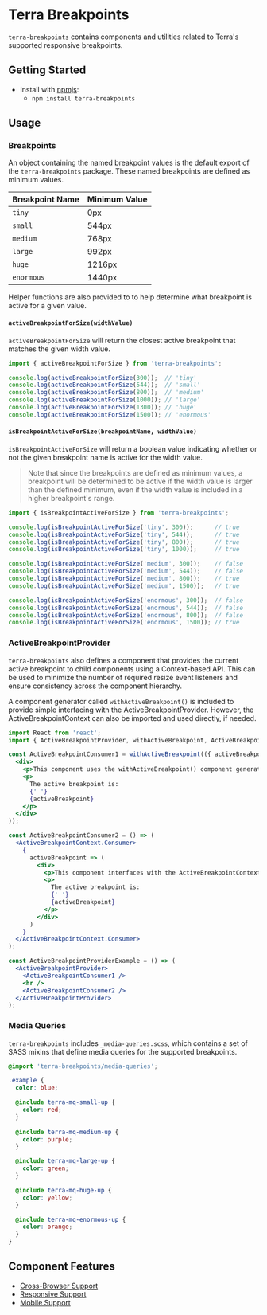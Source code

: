 # Terra Breakpoints

`terra-breakpoints` contains components and utilities related to Terra's supported responsive breakpoints.

## Getting Started

- Install with [npmjs](https://www.npmjs.com):
  - `npm install terra-breakpoints`

## Usage

### Breakpoints 

An object containing the named breakpoint values is the default export of the `terra-breakpoints` package. These named breakpoints are defined as minimum values.

|Breakpoint Name|Minimum Value|
|---|---|
|`tiny`|0px|
|`small`|544px|
|`medium`|768px|
|`large`|992px|
|`huge`|1216px|
|`enormous`|1440px|

Helper functions are also provided to to help determine what breakpoint is active for a given value.

#### `activeBreakpointForSize(widthValue)`

`activeBreakpointForSize` will return the closest active breakpoint that matches the given width value.

```jsx
import { activeBreakpointForSize } from 'terra-breakpoints';

console.log(activeBreakpointForSize(300));  // 'tiny'
console.log(activeBreakpointForSize(544));  // 'small'
console.log(activeBreakpointForSize(800));  // 'medium'
console.log(activeBreakpointForSize(1000)); // 'large'
console.log(activeBreakpointForSize(1300)); // 'huge'
console.log(activeBreakpointForSize(1500)); // 'enormous'
```

#### `isBreakpointActiveForSize(breakpointName, widthValue)`

`isBreakpointActiveForSize` will return a boolean value indicating whether or not the given breakpoint name is active for the width value.

> Note that since the breakpoints are defined as minimum values, a breakpoint will be determined to be active if the width value is larger than the defined minimum, even if the width value is included in a higher breakpoint's range.

```jsx
import { isBreakpointActiveForSize } from 'terra-breakpoints';

console.log(isBreakpointActiveForSize('tiny', 300));      // true
console.log(isBreakpointActiveForSize('tiny', 544));      // true
console.log(isBreakpointActiveForSize('tiny', 800));      // true
console.log(isBreakpointActiveForSize('tiny', 1000));     // true

console.log(isBreakpointActiveForSize('medium', 300));    // false
console.log(isBreakpointActiveForSize('medium', 544));    // false
console.log(isBreakpointActiveForSize('medium', 800));    // true
console.log(isBreakpointActiveForSize('medium', 1500));   // true

console.log(isBreakpointActiveForSize('enormous', 300));  // false
console.log(isBreakpointActiveForSize('enormous', 544));  // false
console.log(isBreakpointActiveForSize('enormous', 800));  // false
console.log(isBreakpointActiveForSize('enormous', 1500)); // true
```

### ActiveBreakpointProvider

`terra-breakpoints` also defines a component that provides the current active breakpoint to child components using a Context-based API. This can be used to minimize the number of required resize event listeners and ensure consistency across the component hierarchy.

A component generator called `withActiveBreakpoint()` is included to provide simple interfacing with the ActiveBreakpointProvider. However, the ActiveBreakpointContext can also be imported and used directly, if needed.

```jsx
import React from 'react';
import { ActiveBreakpointProvider, withActiveBreakpoint, ActiveBreakpointContext } from 'terra-breakpoints';

const ActiveBreakpointConsumer1 = withActiveBreakpoint(({ activeBreakpoint }) => (
  <div>
    <p>This component uses the withActiveBreakpoint() component generator to interface with the ActiveBreakpointProvider.</p>
    <p>
      The active breakpoint is:
      {' '}
      {activeBreakpoint}
    </p>
  </div>
));

const ActiveBreakpointConsumer2 = () => (
  <ActiveBreakpointContext.Consumer>
    {
      activeBreakpoint => (
        <div>
          <p>This component interfaces with the ActiveBreakpointContext directly.</p>
          <p>
            The active breakpoint is:
            {' '}
            {activeBreakpoint}
          </p>
        </div>
      )
    }
  </ActiveBreakpointContext.Consumer>
);

const ActiveBreakpointProviderExample = () => (
  <ActiveBreakpointProvider>
    <ActiveBreakpointConsumer1 />
    <hr />
    <ActiveBreakpointConsumer2 />
  </ActiveBreakpointProvider>
);
```

### Media Queries

`terra-breakpoints` includes `_media-queries.scss`, which contains a set of SASS mixins that define media queries for the supported breakpoints.

```scss
@import 'terra-breakpoints/media-queries';

.example {
  color: blue;

  @include terra-mq-small-up {
    color: red;
  }
  
  @include terra-mq-medium-up {
    color: purple;
  }

  @include terra-mq-large-up {
    color: green;
  }

  @include terra-mq-huge-up {
    color: yellow;
  }

  @include terra-mq-enormous-up {
    color: orange;
  }
}
```

## Component Features
* [Cross-Browser Support](https://engineering.cerner.com/terra-ui/#/getting-started/terra-ui/features)
* [Responsive Support](https://github.com/cerner/terra-ui/blob/master/src/terra-dev-site/contributing/ComponentStandards.e.contributing.md#responsive-support)
* [Mobile Support](https://github.com/cerner/terra-ui/blob/master/src/terra-dev-site/contributing/ComponentStandards.e.contributing.md#mobile-support)
